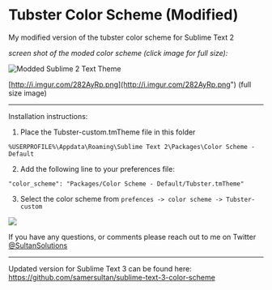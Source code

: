 Tubster Color Scheme (Modified) 
===================

My modified version of the tubster color scheme for Sublime Text 2



*screen shot of the moded color scheme (click image for full size):*



![Modded Sublime 2 Text Theme](http://i.imgur.com/282AyRpl.jpg)

[http://i.imgur.com/282AyRp.png](http://i.imgur.com/282AyRp.png") (full size image)


----------




Installation instructions:

1) Place the Tubster-custom.tmTheme file in this folder

`
%USERPROFILE%\Appdata\Roaming\Sublime Text 2\Packages\Color Scheme - Default
`



2) Add the following line to your preferences file: 


`"color_scheme": "Packages/Color Scheme - Default/Tubster.tmTheme"`


3) Select the color scheme from 
`
prefences -> color scheme -> Tubster-custom `

![](http://i.imgur.com/OxRkqGVl.jpg)

If you have any questions, or comments please reach out to me on Twitter <a href="https://twitter.com/sultansolutions"> @SultanSolutions </a> 


----

Updated version for Sublime Text 3 can be found here: https://github.com/samersultan/sublime-text-3-color-scheme
